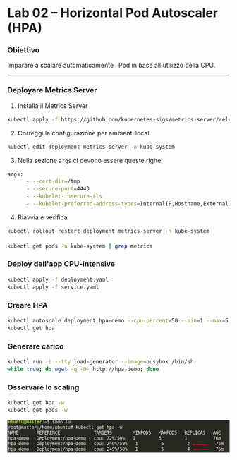 # Lab 02 – Horizontal Pod Autoscaler (HPA)

### Obiettivo
Imparare a scalare automaticamente i Pod in base all'utilizzo della CPU.

---
### Deployare Metrics Server

1) Installa il Metrics Server
```bash
kubectl apply -f https://github.com/kubernetes-sigs/metrics-server/releases/latest/download/components.yaml
```
2) Correggi la configurazione per ambienti locali
```bash
kubectl edit deployment metrics-server -n kube-system
```
3) Nella sezione `args` ci devono essere queste righe:
```bash
args:
      - --cert-dir=/tmp
      - --secure-port=4443
      - --kubelet-insecure-tls
      - --kubelet-preferred-address-types=InternalIP,Hostname,ExternalIP
```

4) Riavvia e verifica
```bash
kubectl rollout restart deployment metrics-server -n kube-system

kubectl get pods -n kube-system | grep metrics
```  

### Deploy dell'app CPU-intensive
```bash
kubectl apply -f deployment.yaml
kubectl apply -f service.yaml
```

### Creare HPA
```bash
kubectl autoscale deployment hpa-demo --cpu-percent=50 --min=1 --max=5
kubectl get hpa
```

### Generare carico
```bash
kubectl run -i --tty load-generator --image=busybox /bin/sh
while true; do wget -q -O- http://hpa-demo; done
```

### Osservare lo scaling
```bash
kubectl get hpa -w
kubectl get pods -w
```
![alt text](image.png)


